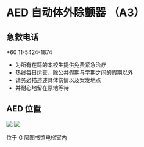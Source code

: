 # AED 自动体外除颤器 （A3）

## 急救电话

+60 11-5424-1874

- 为所有在籍的本校生提供免费紧急治疗
- 热线每日运营，除公共假期与学期之间的假期以外
- 请务必描述述具体伤情以及案发地点
- 并耐心地留在原地等待

## AED 位置

<div class="image-slide">
<img src="https://img.xmummap.com/AED_a3%20%281%29.webp" />
<img src="https://img.xmummap.com/AED_a3%20%282%29.webp" />
</div>

位于 G 层图书馆电梯室内
